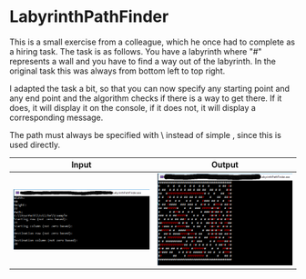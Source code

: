 # LabyrinthPathFinder

This is a small exercise from a colleague, which he once had to complete as a hiring task. The task is as follows. You have a labyrinth where "#" represents a wall and you have to find a way out of the labyrinth. In the original task this was always from bottom left to top right. 

I adapted the task a bit, so that you can now specify any starting point and any end point and the algorithm checks if there is a way to get there. If it does, it will display it on the console, if it does not, it will display a corresponding message.

The path must always be specified with \\ instead of simple \, since this is used directly. 

| Input      | Output      | 
|------------|-------------| 
| <img src="https://github.com/PizzaServices/LabyrinthPathFinder/blob/master/pictures/input.png"> | <img src="https://github.com/PizzaServices/LabyrinthPathFinder/blob/master/pictures/output.png"> |
